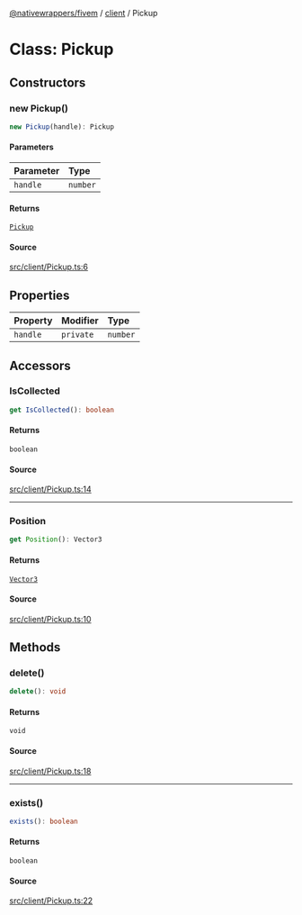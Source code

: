 [@nativewrappers/fivem](../../README.md) / [client](../README.md) / Pickup

# Class: Pickup

## Constructors

### new Pickup()

```ts
new Pickup(handle): Pickup
```

#### Parameters

| Parameter | Type |
| :------ | :------ |
| `handle` | `number` |

#### Returns

[`Pickup`](Pickup.md)

#### Source

[src/client/Pickup.ts:6](https://github.com/nativewrappers/fivem/blob/dc30be651dd1d99507081f19ee3707fad2d3aa44/src/client/Pickup.ts#L6)

## Properties

| Property | Modifier | Type |
| :------ | :------ | :------ |
| `handle` | `private` | `number` |

## Accessors

### IsCollected

```ts
get IsCollected(): boolean
```

#### Returns

`boolean`

#### Source

[src/client/Pickup.ts:14](https://github.com/nativewrappers/fivem/blob/dc30be651dd1d99507081f19ee3707fad2d3aa44/src/client/Pickup.ts#L14)

***

### Position

```ts
get Position(): Vector3
```

#### Returns

[`Vector3`](Vector3.md)

#### Source

[src/client/Pickup.ts:10](https://github.com/nativewrappers/fivem/blob/dc30be651dd1d99507081f19ee3707fad2d3aa44/src/client/Pickup.ts#L10)

## Methods

### delete()

```ts
delete(): void
```

#### Returns

`void`

#### Source

[src/client/Pickup.ts:18](https://github.com/nativewrappers/fivem/blob/dc30be651dd1d99507081f19ee3707fad2d3aa44/src/client/Pickup.ts#L18)

***

### exists()

```ts
exists(): boolean
```

#### Returns

`boolean`

#### Source

[src/client/Pickup.ts:22](https://github.com/nativewrappers/fivem/blob/dc30be651dd1d99507081f19ee3707fad2d3aa44/src/client/Pickup.ts#L22)
